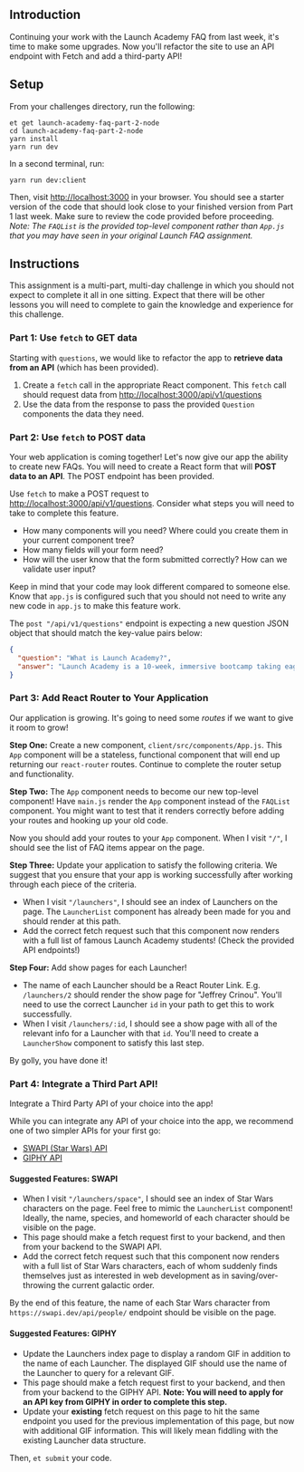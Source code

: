 ## Introduction

Continuing your work with the Launch Academy FAQ from last week, it's time to make some upgrades. Now you'll refactor the site to use an API endpoint with Fetch and add a third-party API!

## Setup

From your challenges directory, run the following:

```no-highlight
et get launch-academy-faq-part-2-node
cd launch-academy-faq-part-2-node
yarn install
yarn run dev
```

In a second terminal, run:

```
yarn run dev:client
```

Then, visit <http://localhost:3000> in your browser. You should see a starter version of the code that should look close to your finished version from Part 1 last week. Make sure to review the code provided before proceeding. _Note: The `FAQList` is the provided top-level component rather than `App.js` that you may have seen in your original Launch FAQ assignment._

## Instructions

This assignment is a multi-part, multi-day challenge in which you should not expect to complete it all in one sitting. Expect that there will be other lessons you will need to complete to gain the knowledge and experience for this challenge.

### Part 1: Use `fetch` to GET data

Starting with `questions`, we would like to refactor the app to **retrieve data from an API** (which has been provided).

1. Create a `fetch` call in the appropriate React component. This `fetch` call should request data from <http://localhost:3000/api/v1/questions>
2. Use the data from the response to pass the provided `Question` components the data they need.

### Part 2: Use `fetch` to POST data

Your web application is coming together! Let's now give our app the ability to create new FAQs. You will need to create a React form that will **POST data to an API**. The POST endpoint has been provided.

Use `fetch` to make a POST request to <http://localhost:3000/api/v1/questions>. Consider what steps you will need to take to complete this feature.

- How many components will you need? Where could you create them in your current component tree?
- How many fields will your form need?
- How will the user know that the form submitted correctly? How can we validate user input?

Keep in mind that your code may look different compared to someone else. Know that `app.js` is configured such that you should not need to write any new code in `app.js` to make this feature work.

The `post "/api/v1/questions"` endpoint is expecting a new question JSON object that should match the key-value pairs below:

```json
{
  "question": "What is Launch Academy?",
  "answer": "Launch Academy is a 10-week, immersive bootcamp taking eager learners with little to no coding experience and giving them the tools to add value as a junior contributor to a software engineering team"
}
```

### Part 3: Add React Router to Your Application

Our application is growing. It's going to need some _routes_ if we want to give it room to grow!

**Step One:** Create a new component, `client/src/components/App.js`. This `App` component will be a stateless, functional component that will end up returning our `react-router` routes. Continue to complete the router setup and functionality.

**Step Two:** The `App` component needs to become our new top-level component! Have `main.js` render the `App` component instead of the `FAQList` component. You might want to test that it renders correctly before adding your routes and hooking up your old code.

Now you should add your routes to your `App` component. When I visit `"/"`, I should see the list of FAQ items appear on the page.

**Step Three:** Update your application to satisfy the following criteria. We suggest that you ensure that your app is working successfully after working through each piece of the criteria.

- When I visit `"/launchers"`, I should see an index of Launchers on the page. The `LauncherList` component has already been made for you and should render at this path.
- Add the correct fetch request such that this component now renders with a full list of famous Launch Academy students! (Check the provided API endpoints!)

**Step Four:** Add show pages for each Launcher!

- The name of each Launcher should be a React Router Link. E.g. `/launchers/2` should render the show page for "Jeffrey Crinou". You'll need to use the correct Launcher `id` in your path to get this to work successfully.
- When I visit `/launchers/:id`, I should see a show page with all of the relevant info for a Launcher with that `id`. You'll need to create a `LauncherShow` component to satisfy this last step.

By golly, you have done it!

### Part 4: Integrate a Third Part API! 

Integrate a Third Party API of your choice into the app! 

While you can integrate any API of your choice into the app, we recommend one of two simpler APIs for your first go: 
* [SWAPI (Star Wars) API][swapi]
* [GIPHY API][giphy]

#### Suggested Features: SWAPI

- When I visit `"/launchers/space"`, I should see an index of Star Wars characters on the page. Feel free to mimic the `LauncherList` component! Ideally, the name, species, and homeworld of each character should be visible on the page. 
- This page should make a fetch request first to your backend, and then from your backend to the SWAPI API. 
- Add the correct fetch request such that this component now renders with a full list of Star Wars characters, each of whom suddenly finds themselves just as interested in web development as in saving/over-throwing the current galactic order. 

By the end of this feature, the name of each Star Wars character from `https://swapi.dev/api/people/` endpoint should be visible on the page. 

#### Suggested Features: GIPHY

- Update the Launchers index page to display a random GIF in addition to the name of each Launcher. The displayed GIF should use the name of the Launcher to query for a relevant GIF.
- This page should make a fetch request first to your backend, and then from your backend to the GIPHY API. **Note: You will need to apply for an API key from GIPHY in order to complete this step.** 
- Update your **existing** fetch request on this page to hit the same endpoint you used for the previous implementation of this page, but now with additional GIF information. This will likely mean fiddling with the existing Launcher data structure.

Then, `et submit` your code.

[swapi]: https://swapi.dev/
[giphy]: https://developers.giphy.com/
